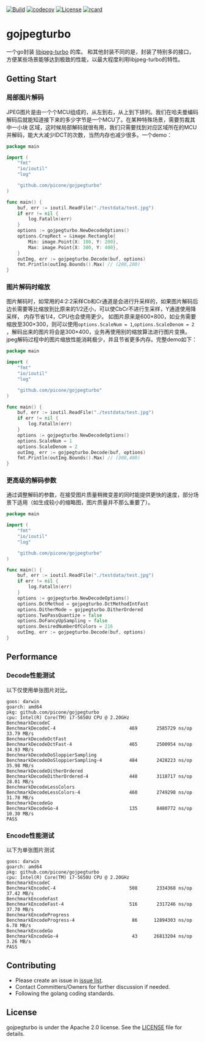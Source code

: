 [![Build](https://github.com/picone/gojpegturbo/actions/workflows/main.yml/badge.svg)](https://github.com/picone/gojpegturbo/actions/workflows/main.yml)
[![codecov](https://codecov.io/gh/picone/gojpegturbo/branch/main/graph/badge.svg)](https://codecov.io/gh/picone/gojpegturbo)
[![License](https://img.shields.io/badge/license-Apache%202-blue.svg)](LICENSE)
[![rcard](https://goreportcard.com/badge/github.com/picone/gojpegturbo)](https://goreportcard.com/report/github.com/picone/gojpegturbo)

# gojpegturbo

一个go封装 [libjpeg-turbo](https://github.com/libjpeg-turbo/libjpeg-turbo) 的库。
和其他封装不同的是，封装了特别多的接口，方便某些场景能够达到极致的性能，以最大程度利用libjpeg-turbo的特性。

## Getting Start

### 局部图片解码

JPEG图片是由一个个MCU组成的，从左到右，从上到下排列。我们在哈夫曼编码解码后就能知道接下来的多少字节是一个MCU了。在某种特殊场景，需要剪裁其中一小块
区域，这时候局部解码就很有用，我们只需要找到对应区域所在的MCU并解码，能大大减少IDCT的次数，当然内存也减少很多。一个demo：

```go
package main

import (
	"fmt"
	"io/ioutil"
	"log"

	"github.com/picone/gojpegturbo"
)

func main() {
	buf, err := ioutil.ReadFile("./testdata/test.jpg")
	if err != nil {
		log.Fatalln(err)
	}
	options := gojpegturbo.NewDecodeOptions()
	options.CropRect = &image.Rectangle{
		Min: image.Point{X: 100, Y: 200},
		Max: image.Point{X: 300, Y: 400},
	}
	outImg, err := gojpegturbo.Decode(buf, options)
	fmt.Println(outImg.Bounds().Max) // (200,200)
}
```

### 图片解码时缩放

图片解码时，如常用的4:2:2采样Cb和Cr通道是会进行升采样的，如果图片解码后边长需要等比缩放到比原来的1/2还小，可以使CbCr不进行生采样，Y通道使用降采样，
内存节省1/4，CPU也会使用更少。 如图片原来是600×800，如业务需要缩放至300×300，则可以使用`options.ScaleNum = 1`,`options.ScaleDenom = 2`
，解码出来的图片将会是300×400，业务再使用别的缩放算法进行图片变换。jpeg解码过程中的图片缩放性能消耗极少，并且节省更多内存。完整demo如下：

```go
package main

import (
	"fmt"
	"io/ioutil"
	"log"

	"github.com/picone/gojpegturbo"
)

func main() {
	buf, err := ioutil.ReadFile("./testdata/test.jpg")
	if err != nil {
		log.Fatalln(err)
	}
	options := gojpegturbo.NewDecodeOptions()
	options.ScaleNum = 1
	options.ScaleDenom = 2
	outImg, err := gojpegturbo.Decode(buf, options)
	fmt.Println(outImg.Bounds().Max) // (300,400)
}
```

### 更高级的解码参数

通过调整解码的参数，在接受图片质量稍微变差的同时能提供更快的速度，部分场景下适用（如生成较小的缩略图，图片质量并不那么重要了）。

```go
package main

import (
	"fmt"
	"io/ioutil"
	"log"

	"github.com/picone/gojpegturbo"
)

func main() {
	buf, err := ioutil.ReadFile("./testdata/test.jpg")
	if err != nil {
		log.Fatalln(err)
	}
	options := gojpegturbo.NewDecodeOptions()
	options.DctMethod = gojpegturbo.DctMethodIntFast
	options.DitherMode = gojpegturbo.DitherOrdered
	options.TwoPassQuantize = false
	options.DoFancyUpSampling = false
	options.DesiredNumberOfColors = 216
	outImg, err := gojpegturbo.Decode(buf, options)
}
```

## Performance

### Decode性能测试

以下仅使用单张图片对比。

```text
goos: darwin
goarch: amd64
pkg: github.com/picone/gojpegturbo
cpu: Intel(R) Core(TM) i7-5650U CPU @ 2.20GHz
BenchmarkDecodeC
BenchmarkDecodeC-4                    	     469	   2585729 ns/op	  33.79 MB/s
BenchmarkDecodeDctFast
BenchmarkDecodeDctFast-4              	     465	   2500954 ns/op	  34.93 MB/s
BenchmarkDecodeDoSloppierSampling
BenchmarkDecodeDoSloppierSampling-4   	     484	   2428223 ns/op	  35.98 MB/s
BenchmarkDecodeDitherOrdered
BenchmarkDecodeDitherOrdered-4        	     448	   3118717 ns/op	  28.01 MB/s
BenchmarkDecodeLessColors
BenchmarkDecodeLessColors-4           	     460	   2749298 ns/op	  31.78 MB/s
BenchmarkDecodeGo
BenchmarkDecodeGo-4                   	     135	   8480772 ns/op	  10.30 MB/s
PASS
```

### Encode性能测试

以下为单张图片测试

```text
goos: darwin
goarch: amd64
pkg: github.com/picone/gojpegturbo
cpu: Intel(R) Core(TM) i7-5650U CPU @ 2.20GHz
BenchmarkEncodeC
BenchmarkEncodeC-4                    	     508	   2334368 ns/op	  37.42 MB/s
BenchmarkEncodeFast
BenchmarkEncodeFast-4                 	     516	   2317246 ns/op	  37.70 MB/s
BenchmarkEncodeProgress
BenchmarkEncodeProgress-4             	      86	  12894303 ns/op	   6.78 MB/s
BenchmarkEncodeGo
BenchmarkEncodeGo-4                   	      43	  26813204 ns/op	   3.26 MB/s
PASS
```

## Contributing

- Please create an issue in [issue list](https://github.com/picone/gojpegturbo/issues).
- Contact Committers/Owners for further discussion if needed.
- Following the golang coding standards.

## License

gojpegturbo is under the Apache 2.0 license. See the [LICENSE](LICENSE) file for details.
